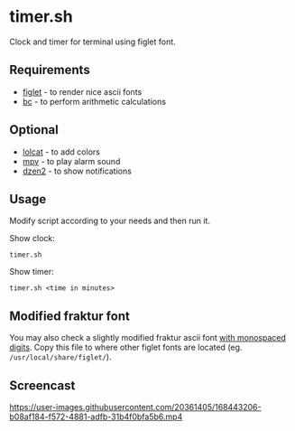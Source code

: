 # timer.sh

Clock and timer for terminal using figlet font.

## Requirements

* [figlet](http://www.figlet.org/) - to render nice ascii fonts
* [bc](https://www.gnu.org/software/bc/) - to perform arithmetic calculations

## Optional

* [lolcat](https://github.com/busyloop/lolcat) - to add colors
* [mpv](https://mpv.io/) - to play alarm sound
* [dzen2](https://github.com/minos-org/dzen2) - to show notifications

## Usage

Modify script according to your needs and then run it.

Show clock:

    timer.sh

Show timer:

    timer.sh <time in minutes>

## Modified fraktur font

You may also check a slightly modified fraktur ascii font [with monospaced digits](assets/fraktur_mono.flf).
Copy this file to where other figlet fonts are located (eg. `/usr/local/share/figlet/`).

## Screencast

https://user-images.githubusercontent.com/20361405/168443206-b08af184-f572-4881-adfb-31b4f0bfa5b6.mp4
